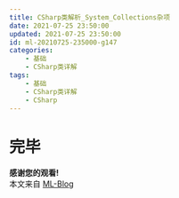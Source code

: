 ```yaml
---
title: CSharp类解析_System_Collections杂项
date: 2021-07-25 23:50:00
updated: 2021-07-25 23:50:00
id: ml-20210725-235000-g147
categories:
	- 基础
	- CSharp类详解
tags: 
	- 基础
	- CSharp类详解
	- CSharp
---
```





<!--more-->


# 完毕

**感谢您的观看!**  
本文来自 [ML-Blog][ML-Blog_Link]

<!-- 图片 -->

<!-- 链接 -->

<!-- 水印 -->
[ML-Blog_Link]:https://userminghaoli.github.io/ "我的博客"
